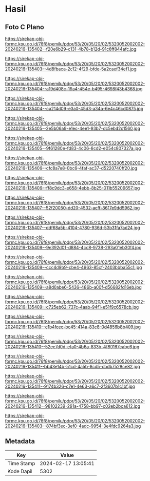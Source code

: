 # Hasil

## Foto C Plano

https://sirekap-obj-formc.kpu.go.id/76f8/pemilu/pdpr/53/20/05/20/02/5320052002002-20240216-135402--f20e6b29-c131-4b78-b12d-91c6ff844afc.jpg

https://sirekap-obj-formc.kpu.go.id/76f8/pemilu/pdpr/53/20/05/20/02/5320052002002-20240216-135403--4d8fbaca-2c12-4f29-bfde-5a2caef34ef1.jpg

https://sirekap-obj-formc.kpu.go.id/76f8/pemilu/pdpr/53/20/05/20/02/5320052002002-20240216-135404--a19d408c-19a4-454e-b495-4698f43b4368.jpg

https://sirekap-obj-formc.kpu.go.id/76f8/pemilu/pdpr/53/20/05/20/02/5320052002002-20240216-135404--ca214d09-e3a0-45d3-a34a-6e4c46cd0875.jpg

https://sirekap-obj-formc.kpu.go.id/76f8/pemilu/pdpr/53/20/05/20/02/5320052002002-20240216-135405--2e5b06a9-e1ec-4ee1-93b7-dc5ebd2c1560.jpg

https://sirekap-obj-formc.kpu.go.id/76f8/pemilu/pdpr/53/20/05/20/02/5320052002002-20240216-135405--9f61280e-fd83-4c06-8cd2-e054c807327a.jpg

https://sirekap-obj-formc.kpu.go.id/76f8/pemilu/pdpr/53/20/05/20/02/5320052002002-20240216-135406--cfc8a7e8-0bc6-4faf-ac37-d5220740ff20.jpg

https://sirekap-obj-formc.kpu.go.id/76f8/pemilu/pdpr/53/20/05/20/02/5320052002002-20240216-135406--ff8c9dc3-e658-4ebb-8b25-011b55209657.jpg

https://sirekap-obj-formc.kpu.go.id/76f8/pemilu/pdpr/53/20/05/20/02/5320052002002-20240216-135407--52f20050-dd20-4532-acff-8617e9dd5962.jpg

https://sirekap-obj-formc.kpu.go.id/76f8/pemilu/pdpr/53/20/05/20/02/5320052002002-20240216-135407--ddf68a5b-4104-4780-936d-53b31fa7ad24.jpg

https://sirekap-obj-formc.kpu.go.id/76f8/pemilu/pdpr/53/20/05/20/02/5320052002002-20240216-135408--9e392d01-d884-4cc8-9738-293a01eb30f4.jpg

https://sirekap-obj-formc.kpu.go.id/76f8/pemilu/pdpr/53/20/05/20/02/5320052002002-20240216-135408--ccc4d9b9-cbe4-4963-85cf-2403bbba55c1.jpg

https://sirekap-obj-formc.kpu.go.id/76f8/pemilu/pdpr/53/20/05/20/02/5320052002002-20240216-135409--a8d0abe6-5436-486b-a00f-d56682fd16eb.jpg

https://sirekap-obj-formc.kpu.go.id/76f8/pemilu/pdpr/53/20/05/20/02/5320052002002-20240216-135409--c725eb62-737c-4aab-94f1-e51f9c6578cb.jpg

https://sirekap-obj-formc.kpu.go.id/76f8/pemilu/pdpr/53/20/05/20/02/5320052002002-20240216-135410--c1b4fcec-bc45-414a-83c8-0d4856b8b409.jpg

https://sirekap-obj-formc.kpu.go.id/76f8/pemilu/pdpr/53/20/05/20/02/5320052002002-20240216-135410--52ee7d0d-efa0-4b6a-833b-4f80167cabc6.jpg

https://sirekap-obj-formc.kpu.go.id/76f8/pemilu/pdpr/53/20/05/20/02/5320052002002-20240216-135411--bb43e14b-51cd-4a5b-8cd5-cbdb7528ce82.jpg

https://sirekap-obj-formc.kpu.go.id/76f8/pemilu/pdpr/53/20/05/20/02/5320052002002-20240216-135411--9174b326-c7e1-4e63-a6c7-2f3607b1c1bf.jpg

https://sirekap-obj-formc.kpu.go.id/76f8/pemilu/pdpr/53/20/05/20/02/5320052002002-20240216-135412--98102239-291a-4758-bb97-c02eb2bca612.jpg

https://sirekap-obj-formc.kpu.go.id/76f8/pemilu/pdpr/53/20/05/20/02/5320052002002-20240216-135403--874bf3ec-3ef0-4adc-9954-3e4fdc9264a3.jpg


## Metadata

| Key        | Value               |
| ---------- | ------------------- |
| Time Stamp | 2024-02-17 13:05:41 |
| Kode Dapil | 5302                |



